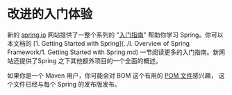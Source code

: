 改进的入门体验
========================

新的 [spring.io](https://spring.io/) 网站提供了一整个系列的 "[入门指南](https://spring.io/guides)" 帮助你学习 Spring。你可以本文档的 [1. Getting Started with Spring](../I. Overview of Spring Framework/1. Getting Started with Spring.md) 一节阅读更多的入门指南。新网站还提供了Spring 之下其他额外项目的一个全面的概述。

如果你是一个 Maven 用户，你可能会对 BOM 这个有用的 [POM 文件](http://docs.spring.io/spring/docs/4.2.0.BUILD-SNAPSHOT/spring-framework-reference/htmlsingle/#overview-maven-bom)感兴趣， 这个文件已经与每个 Spring 的发布版发布。